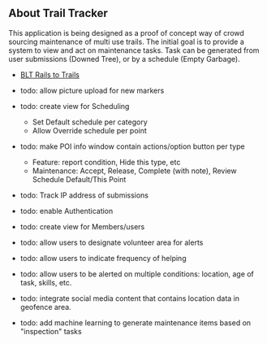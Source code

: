 ## About Trail Tracker

This application is being designed as a proof of concept way of crowd sourcing maintenance of multi use trails.  The initial goal is to provide a system to view and act on maintenance tasks.  Task can be generated from user submissions (Downed Tree), or by a schedule (Empty Garbage).
- [BLT Rails to Trails](https://blttrails.ca/)


- todo: allow picture upload for new markers
- todo: create view for Scheduling
  - Set Default schedule per category
  - Allow Override schedule per point
 - todo: make POI info window contain actions/option button per type
   - Feature: report condition, Hide this type, etc
   - Maintenance: Accept, Release, Complete (with note), Review Schedule Default/This Point
- todo: Track IP address of submissions
- todo: enable Authentication
- todo: create view for Members/users
- todo: allow users to designate volunteer area for alerts
- todo: allow users to indicate frequency of helping
- todo: allow users to be alerted on multiple conditions: location, age of task, skills, etc.
- todo: integrate social media content that contains location data in geofence area.
- todo: add machine learning to generate maintenance items based on "inspection" tasks
